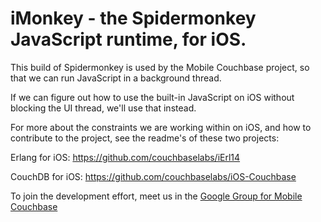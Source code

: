 # iMonkey - the Spidermonkey JavaScript runtime, for iOS.

This build of Spidermonkey is used by the Mobile Couchbase project, so that we can run JavaScript in a background thread.

If we can figure out how to use the built-in JavaScript on iOS without blocking the UI thread, we'll use that instead.

For more about the constraints we are working within on iOS, and how to contribute to the project, see the readme's of these two projects:

Erlang for iOS: <https://github.com/couchbaselabs/iErl14>

CouchDB for iOS: <https://github.com/couchbaselabs/iOS-Couchbase>

To join the development effort, meet us in the [Google Group for Mobile Couchbase](https://groups.google.com/group/mobile-couchbase)
